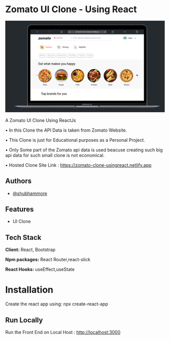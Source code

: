 # Zomato UI Clone - Using React

![Logo](./public/zomatoui.png)

A Zomato UI Clone Using ReactJs

• In this Clone the API Data is taken from Zomato Website.

• This Clone is just for Educational purposes as a Personal Project.

• Only Some part of the Zomato api data is used beacuse creating such big api data for such small clone is not economical.

• Hosted Clone Site Link : <https://zomato-clone-usingreact.netlify.app>

## Authors

- [@shubhammore](https://github.com/more1251)

## Features

- UI Clone

## Tech Stack

**Client:** React, Bootstrap

**Npm packages:**  React Router,react-slick

**React Hooks:**  useEffect,useState


# Installation

Create the react app using: npx create-react-app

## Run Locally

Run the Front End on Local Host : <http://localhost:3000>
